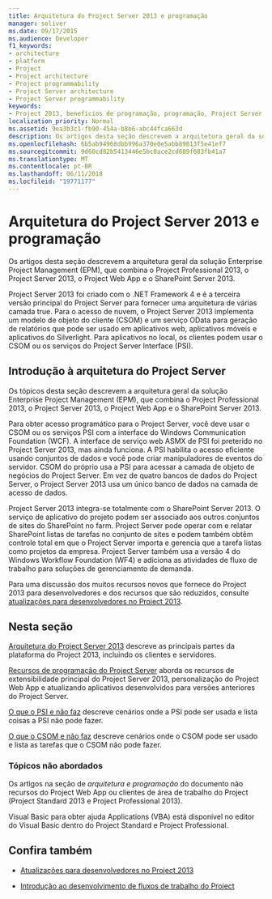 ```yaml
---
title: Arquitetura do Project Server 2013 e programação
manager: soliver
ms.date: 09/17/2015
ms.audience: Developer
f1_keywords:
- architecture
- platform
- Project
- Project architecture
- Project programmability
- Project Server architecture
- Project Server programmability
keywords:
- Project 2013, benefícios de programação, programação, Project Server, Project 2013 e a arquitetura para o Project Server, arquitetura e EPM
localization_priority: Normal
ms.assetid: 9ea3b3c1-fb90-454a-b8e6-abc44fca663d
description: Os artigos desta seção descrevem a arquitetura geral da solução Enterprise Project Management (EPM), que combina o Project Professional 2013, o Project Server 2013, o Project Web App e o SharePoint Server 2013.
ms.openlocfilehash: 6b5ab94968dbb996a370e0e5abb89813f5e41ef7
ms.sourcegitcommit: 9d60cd82b5413446e5bc8ace2cd689f683fb41a7
ms.translationtype: MT
ms.contentlocale: pt-BR
ms.lasthandoff: 06/11/2018
ms.locfileid: "19771177"
---
```

# <a name="project-server-2013-architecture-and-programmability"></a>Arquitetura do Project Server 2013 e programação

Os artigos desta seção descrevem a arquitetura geral da solução Enterprise Project Management (EPM), que combina o Project Professional 2013, o Project Server 2013, o Project Web App e o SharePoint Server 2013.
  
Project Server 2013 foi criado com o .NET Framework 4 e é a terceira versão principal do Project Server para fornecer uma arquitetura de várias camada true. Para o acesso de nuvem, o Project Server 2013 implementa um modelo de objeto do cliente (CSOM) e um serviço OData para geração de relatórios que pode ser usado em aplicativos web, aplicativos móveis e aplicativos do Silverlight. Para aplicativos no local, os clientes podem usar o CSOM ou os serviços do Project Server Interface (PSI). 
  
## <a name="introduction-to-project-server-architecture"></a>Introdução à arquitetura do Project Server

Os tópicos desta seção descrevem a arquitetura geral da solução Enterprise Project Management (EPM), que combina o Project Professional 2013, o Project Server 2013, o Project Web App e o SharePoint Server 2013.
  
Para obter acesso programático para o Project Server, você deve usar o CSOM ou os serviços PSI com a interface do Windows Communication Foundation (WCF). A interface de serviço web ASMX de PSI foi preterido no Project Server 2013, mas ainda funciona. A PSI habilita o acesso eficiente usando conjuntos de dados e você pode criar manipuladores de eventos do servidor. CSOM do próprio usa a PSI para acessar a camada de objeto de negócios do Project Server. Em vez de quatro bancos de dados do Project Server, o Project Server 2013 usa um único banco de dados na camada de acesso de dados.
  
Project Server 2013 integra-se totalmente com o SharePoint Server 2013. O serviço de aplicativo do projeto podem ser associado aos outros conjuntos de sites do SharePoint no farm. Project Server pode operar com e relatar SharePoint listas de tarefas no conjunto de sites e podem também obtêm controle total em que o Project Server importa e gerencia que a tarefa listas como projetos da empresa. Project Server também usa a versão 4 do Windows Workflow Foundation (WF4) e adiciona as atividades de fluxo de trabalho para soluções de gerenciamento de demanda.
  
Para uma discussão dos muitos recursos novos que fornece do Project 2013 para desenvolvedores e dos recursos que são reduzidos, consulte [atualizações para desenvolvedores no Project 2013](updates-for-developers-in-project-2013.md).
  
## <a name="in-this-section"></a>Nesta seção

[Arquitetura do Project Server 2013](project-server-2013-architecture.md) descreve as principais partes da plataforma do Project 2013, incluindo os clientes e servidores. 
  
[Recursos de programação do Project Server](project-server-programmability.md) aborda os recursos de extensibilidade principal do Project Server 2013, personalização do Project Web App e atualizando aplicativos desenvolvidos para versões anteriores do Project Server. 
  
[O que o PSI e não faz](what-the-psi-does-and-does-not-do.md) descreve cenários onde a PSI pode ser usada e lista coisas a PSI não pode fazer. 
  
[O que o CSOM e não faz](what-the-csom-does-and-does-not-do.md) descreve cenários onde o CSOM pode ser usado e lista as tarefas que o CSOM não pode fazer. 
  
### <a name="topics-not-covered"></a>Tópicos não abordados

Os artigos na seção de *arquitetura e programação* do documento não recursos do Project Web App ou clientes de área de trabalho do Project (Project Standard 2013 e Project Professional 2013). 
  
Visual Basic para obter ajuda Applications (VBA) está disponível no editor do Visual Basic dentro do Project Standard e Project Professional.
  
## <a name="see-also"></a>Confira também
<a name="bk_addresources"> </a>

- [Atualizações para desenvolvedores no Project 2013](updates-for-developers-in-project-2013.md)
    
- [Introdução ao desenvolvimento de fluxos de trabalho do Project](getting-started-developing-project-server-workflows.md)
    

